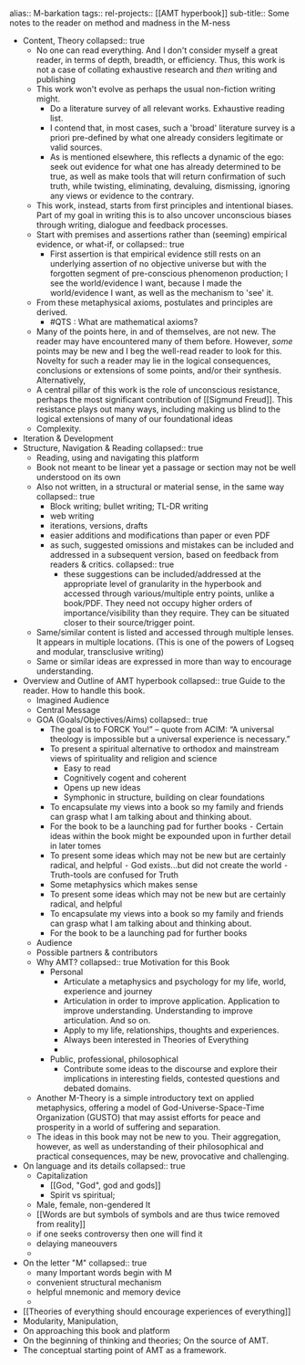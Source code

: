 alias:: M-barkation
tags::
rel-projects:: [[AMT hyperbook]]
sub-title:: Some notes to the reader on method and madness in the M-ness
- Content, Theory
  collapsed:: true
	- No one can read everything. And I don't consider myself a great reader, in terms of depth, breadth, or efficiency. Thus, this work is not a case of collating exhaustive research and _then_ writing and publishing
	- This work won't evolve as perhaps the usual non-fiction writing might.
		- Do a literature survey of all relevant works. Exhaustive reading list.
		- I contend that, in most cases, such a 'broad' literature survey is a priori pre-defined by what one already considers legitimate or valid sources.
		- As is mentioned elsewhere, this reflects a dynamic of the ego: seek out evidence for what one has already determined to be true, as well as make tools that will return confirmation of such truth, while twisting, eliminating, devaluing, dismissing, ignoring any views or evidence to the contrary.
	- This work, instead, starts from first principles and intentional biases. Part of my goal in writing this is to also uncover unconscious biases through writing, dialogue and feedback processes.
	- Start with premises and assertions rather than (seeming) empirical evidence, or what-if, or
	  collapsed:: true
		- First assertion is that empirical evidence still rests on an underlying assertion of no objective universe but with the forgotten segment of pre-conscious phenomenon production; I see the world/evidence I want, because I made the world/evidence I want, as well as the mechanism to 'see' it.
	- From these metaphysical axioms, postulates and principles are derived.
		- #QTS : What are mathematical axioms?
	- Many of the points here, in and of themselves, are not new. The reader may have encountered many of them before. However, _some_ points may be new and I beg the well-read reader to look for this. Novelty for such a reader may lie in the logical consequences, conclusions or extensions of some points, and/or their synthesis. Alternatively,
	- A central pillar of this work is the role of unconscious resistance, perhaps the most significant contribution of [[Sigmund Freud]]. This resistance plays out many ways, including making us blind to the logical extensions of many of our foundational ideas
	- Complexity.
- Iteration & Development
- Structure, Navigation & Reading
  collapsed:: true
	- Reading, using and navigating this platform
	- Book not meant to be linear yet a passage or section may not be well understood on its own
	- Also not written, in a structural or material sense, in the same way
	  collapsed:: true
		- Block writing; bullet writing; TL-DR writing
		- web writing
		- iterations, versions, drafts
		- easier additions and modifications than paper or even PDF
		- as such, suggested omissions and mistakes can be included and addressed in a subsequent version, based on feedback from readers & critics.
		  collapsed:: true
			- these suggestions can be included/addressed at the appropriate level of granularity in the hyperbook and accessed through various/multiple entry points, unlike a book/PDF. They need not occupy higher orders of importance/visibility than they require. They can be situated closer to their source/trigger point.
	- Same/similar content is listed and accessed through multiple lenses. It appears in multiple locations. (This is one of the powers of Logseq and modular, transclusive writing)
	- Same or similar ideas are expressed in more than way to encourage understanding.
- Overview and Outline of AMT hyperbook
  collapsed:: true
  Guide to the reader. How to handle this book.
	- Imagined Audience
	- Central Message
	- GOA (Goals/Objectives/Aims)
	  collapsed:: true
		- The goal is to FORCK You!” – quote from ACIM: “A universal theology is impossible but a universal experience is necessary.”
		- To present a spiritual alternative to orthodox and mainstream views of spirituality and religion and science
			- Easy to read
			- Cognitively cogent and coherent
			- Opens up new ideas
			- Symphonic in structure, building on clear foundations
		- To encapsulate my views into a book so my family and friends can grasp what I am talking about and thinking about.
		- For the book to be a launching pad for further books
		  ⁃	Certain ideas within the book might be expounded upon in further detail in later tomes
		- To present some ideas which may not be new but are certainly radical, and helpful
		  ⁃	God exists…but did not create the world
		  ⁃	Truth-tools are confused for Truth
		- Some metaphysics which makes sense
		- To present some ideas which may not be new but are certainly radical, and helpful
		- To encapsulate my views into a book so my family and friends can grasp what I am talking about and thinking about.
		- For the book to be a launching pad for further books
	- Audience
	- Possible partners & contributors
	- Why AMT?
	  collapsed:: true
	  Motivation for this Book
		- Personal
			- Articulate a metaphysics and psychology for my life, world, experience and journey
			- Articulation in order to improve application. Application to improve understanding. Understanding to improve articulation. And so on.
			- Apply to my life, relationships, thoughts and experiences.
			- Always been interested in Theories of Everything
			-
		- Public, professional, philosophical
			- Contribute some ideas to the discourse and explore their implications in interesting fields, contested questions and debated domains.
	- Another M-Theory is a simple introductory text on applied metaphysics, offering a model of God-Universe-Space-Time Organization (GUSTO) that may assist efforts for peace and prosperity in a world of suffering and separation.
	- The ideas in this book may not be new to you. Their aggregation, however, as well as understanding of their philosophical and practical consequences, may be new, provocative and challenging.
- On language and its details
  collapsed:: true
	- Capitalization
		- [[God, "God", god and gods]]
		- Spirit vs spiritual;
	- Male, female, non-gendered It
	- [[Words are but symbols of symbols and are thus twice removed from reality]]
	- if one seeks controversy then one will find it
	- delaying maneouvers
	-
- On the letter "M"
  collapsed:: true
	- many Important words begin with M
	- convenient structural mechanism
	- helpful mnemonic and memory device
	-
- [[Theories of everything should encourage experiences of everything]]
- Modularity, Manipulation,
- On approaching this book and platform
- On the beginning of thinking and theories; On the source of AMT.
- The conceptual starting point of AMT as a framework.
